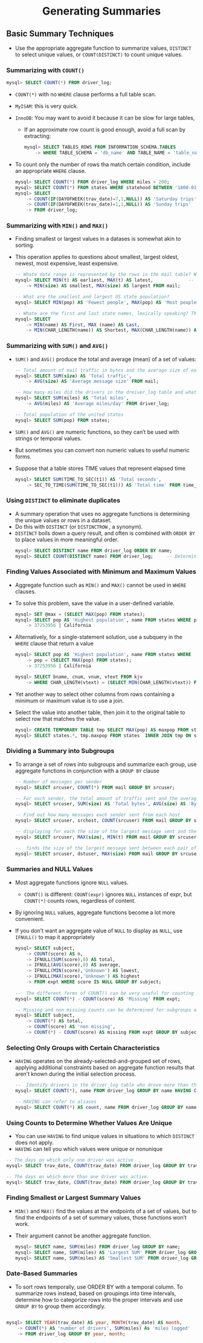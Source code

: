 # <center>Generating Summaries</center>

## Basic Summary Techniques

* Use the appropriate aggregate function to summarize values, `DISTINCT` to select unique values, or `COUNT(DISTINCT)` to count unique values.

### Summarizing with `COUNT()`

  ```sql
  mysql> SELECT COUNT(*) FROM driver_log;
  ```
* `COUNT(*)` with no `WHERE` clause performs a full table scan.
* `MyISAM`: this is very quick.
* `InnoDB`: You may want to avoid it because it can be slow for large tables, 
  - If an approximate row count is good enough, avoid a full scan by extracting:
    ```sql
    mysql> SELECT TABLES_ROWS FROM INFORMATION_SCHEMA.TABLES
        -> WHERE TABLE_SCHEMA = 'db_name' AND TABLE_NAME = 'table_name';
    ```

* To count only the number of rows tha match certain condition, include an appropriate `WHERE` clause.

  ```sql
  mysql> SELECT COUNT(*) FROM driver_log WHERE miles > 200;
  mysql> SELECT COUNT(*) FROM states WHERE statehood BETWEEN '1800-01-01' AND '1899-12-31';
  mysql> SELECT
      -> COUNT(IF(DAYOFWEEK(trav_date)=7,1,NULL)) AS 'Saturday trips',
      -> COUNT(IF(DAYOFWEEK(trav_date)=1,1,NULL)) AS 'Sunday trips'
      -> FROM driver_log;
  ```

### Summarizing with `MIN()` and `MAX()`

* Finding smallest or largest values in a datases is somewhat akin to sorting.
* This operation applies to questions about smallest, largest oldest, newest, most expensive, least expensive.

  ```sql
  -- Whate date range is represented by the rows in the mail table? What are the smallest and largest messages sent?
  mysql> SELECT MIN(t) AS earliest, MAX(t) AS latest,             -- t DATETIME
      -> MIN(size) AS smallest, MAX(size) AS largest FROM mail;

  -- What are the smallest and largest US state population?
  mysql> SELECT MIN(pop) AS 'Fewest people', MAX(pop) AS 'Most people' FROM states;

  -- Whate are the first and last state names, lexically speaking? The shortest and longest names?
  mysql> SELECT
      -> MIN(name) AS First, MAX (name) AS Last,
      -> MIN(CHAR_LENGTH(name)) AS Shortest, MAX(CHAR_LENGTH(name)) AS Longest FROM states;
  ```

### Summarizing with `SUM()` and `AVG()`

* `SUM()` and `AVG()` produce the total and average (mean) of a set of values:
  ```sql
  -- Total amount of mail traffic in bytes and the average size of each message
  mysql> SELECT SUM(size) AS 'Total traffic',
      -> AVG(size) AS 'Average message size' FROM mail;

  -- How many miles did the drivers in the dreiver_log table and what was the average number of miles traveled per days
  mysql> SELECT SUM(miles) AS 'Total miles',
      -> AVG(miles) AS 'Average miles/day' FROM driver_log;

  -- Total population of the united states
  mysql> SELECT SUM(pop) FROM states;
  ```

* `SUM()` and `AVG()` are numeric functions, so they can’t be used with strings or temporal values. 
* But sometimes you can convert non numeric values to useful numeric forms.  
* Suppose that a table stores TIME values that represent elapsed time

  ```sql
  mysql> SELECT SUM(TIME_TO_SEC(t1)) AS 'Total seconds',
      -> SEC_TO_TIME(SUM(TIME_TO_SEC(t1))) AS 'Total time' FROM time_val;
  ```

### Using `DISTINCT` to eliminate duplicates

* A summary operation that uses no aggregate functions is determining the unique values or rows in a dataset. 
* Do this with `DISTINCT` (or `DISTINCTROW` , a synonym). 
* `DISTINCT` boils down a query result, and often is combined with `ORDER BY` to place values in more meaningful order.
  ```sql
  mysql> SELECT DISTINCT name FROM driver_log ORDER BY name;
  mysql> SELECT COUNT(DISTINCT name) FROM driver_log;     -- Determine the number of different drivers
  ```

### Finding Values Associated with Minimum and Maximum Values

* Aggregate function such as `MIN()` and `MAX()` cannot be used in `WHERE` clauses.
* To solve this problem, save the value in a user-defined variable.

  ```sql
  mysql> SET @max = (SELECT MAX(pop) FROM states);
  mysql> SELECT pop AS 'Highest population', name FROM states WHERE pop = @max;
      -> 37253956 | California
  ```

* Alternatively, for a single-statement solution, use a subquery in the `WHERE` clause that return a value

  ```sql
  mysql> SELECT pop AS 'Highest population', name FROM states WHERE 
      -> pop = (SELECT MAX(pop) FROM states);
      -> 37253956 | California

  mysql> SELECT bname, cnum, vnum, vtext FROM kjv
      -> WHERE CHAR_LENGTH(vtext) = (SELECT MIN(CHAR_LENGTH(vtext)) FROM kjv);
  ```

* Yet another way to select other columns from rows containing a minimum or maximum value is to use a join.
* Select the value into another table, then join it to the original table to select row that matches the value.

  ```sql
  mysql> CREATE TEMPORARY TABLE tmp SELECT MAX(pop) AS maxpop FROM states;
  mysql> SELECT states.*, tmp.maxpop FROM states  INNER JOIN tmp ON states.pop = tmp.maxpop;
  ```

### Dividing a Summary into Subgroups

* To arrange a set of rows into subgroups and summarize each group, use aggregate functions in conjunction with a `GROUP BY` clause
  ```sql
  -- Number of messages per sender
  mysql> SELECT srcuser, COUNT(*) FROM mail GROUP BY srcuser;

  -- For each sender, the total amount of traffic sent and the average number of bytes per message
  mysql> SELECT srcuser, SUM(size) AS 'Total bytes', AVG(size) AS 'Bytes per message' FROM mail GROUP BY srcuser;

  -- Find out how many messages each sender sent from each host
  mysql> SELECT srcuser, srchost, COUNT(srcuser) FROM mail GROUP BY srcuser, srchost;

  -- displaying for each the size of the largest message sent and the date of the most recent message
  mysql> SELECT srcuser, MAX(size), MIN(t) FROM mail GROUP BY srcuser;

  --  finds the size of the largest message sent between each pair of sender and recipient values
  mysql> SELECT srcuser, dstuser, MAX(size) FROM mail GROUP BY srcuser, dstuser;
  ```

### Summaries and NULL Values

* Most aggregate functions ignore `NULL` values. 
  - `COUNT()` is different: `COUNT(expr)` ignores `NULL` instances of expr, but `COUNT(*)` counts rows, regardless of content.
* By ignoring `NULL` values, aggregate functions become a lot more convenient.
* If you don’t want an aggregate value of `NULL` to display as `NULL`, use `IFNULL()` to map it appropriately

  ```sql
  mysql> SELECT subject,
      -> COUNT(score) AS n,
      -> IFNULL(SUM(score),0) AS total,
      -> IFNULL(AVG(score),0) AS average,
      -> IFNULL(MIN(score),'Unknown') AS lowest,
      -> IFNULL(MAX(score),'Unknown') AS highest
      -> FROM expt WHERE score IS NULL GROUP BY subject;
      
  --  The different forms of COUNT() can be very useful for counting missing values.
  mysql> SELECT COUNT(*) - COUNT(score) AS 'Missing' FROM expt;
  
  -- Missing and non missing counts can be determined for subgroups as well.
  mysql> SELECT subject,
      -> COUNT(*) AS total,
      -> COUNT(score) AS 'non missing',
      -> COUNT(*) - COUNT(score) AS missing FROM expt GROUP BY subject;
  ```

### Selecting Only Groups with Certain Characteristics

* `HAVING` operates on the already-selected-and-grouped set of rows, applying additional constraints based on aggregate function results that aren’t known during the initial selection process. 

  ```sql
  --  Identify drivers in the driver_log table who drove more than three days
  mysql> SELECT COUNT(*), name FROM driver_log GROUP BY name HAVING COUNT(*) > 3;
  
  -- HAVING can refer to aliases
  mysql> SELECT COUNT(*) AS count, name FROM driver_log GROUP BY name HAVING count > 3;
  ```
  
### Using Counts to Determine Whether Values Are Unique

* You can use `HAVING` to find unique values in situations to which `DISTINCT` does not apply. 
* `HAVING` can tell you which values were unique or nonunique

```sql
-- The days on which only one driver was active
mysql> SELECT trav_date, COUNT(trav_date) FROM driver_log GROUP BY trav_date HAVING COUNT(trav_date) = 1;

-- The days on which more than one driver was active.
mysql> SELECT trav_date, COUNT(trav_date) FROM driver_log GROUP BY trav_date HAVING COUNT(trav_date) > 1;
```

### Finding Smallest or Largest Summary Values

* `MIN()` and `MAX()` find the values at the endpoints of a set of values, but to find the endpoints of a set of summary values, those functions won’t work. 
* Their argument cannot be another aggregate function.

  ```sql
  mysql> SELECT name, SUM(miles) FROM driver_log GROUP BY name;
  mysql> SELECT name, SUM(miles) AS 'Largest SUM' FROM driver_log GROUP BY name ORDER BY SUM(miles) DESC LIMIT 1;
  mysql> SELECT name, SUM(miles) AS 'Smallest SUM' FROM driver_log GROUP BY name ORDER BY SUM(miles) LIMIT 1;
  ```

### Date-Based Summaries

* To sort rows temporally, use ORDER BY with a temporal column. To summarize rows instead, based on groupings into time intervals, determine how to categorize rows into the proper intervals and use `GROUP BY` to group them accordingly.

```sql

mysql> SELECT YEAR(trav_date) AS year, MONTH(trav_date) AS month,
    -> COUNT(*) AS 'number of drivers', SUM(miles) As 'miles logged'
    -> FROM driver_log GROUP BY year, month;
```
